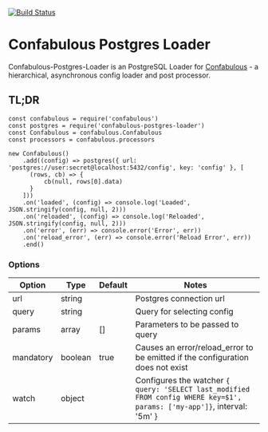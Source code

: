 [![Build Status](https://travis-ci.org/guidesmiths/confabulous-postgres-loader.png)](https://travis-ci.org/guidesmiths/confabulous-postgres-loader)
# Confabulous Postgres Loader
Confabulous-Postgres-Loader is an PostgreSQL Loader for [Confabulous](https://github.com/guidesmiths/confabulous) - a hierarchical, asynchronous config loader and post processor.

## TL;DR
```
const confabulous = require('confabulous')
const postgres = require('confabulous-postgres-loader')
const Confabulous = confabulous.Confabulous
const processors = confabulous.processors

new Confabulous()
    .add((config) => postgres({ url: 'postgres://user:secret@localhost:5432/config', key: 'config' }, [
      (rows, cb) => {
          cb(null, rows[0].data)
      }
    ]))
    .on('loaded', (config) => console.log('Loaded', JSON.stringify(config, null, 2)))
    .on('reloaded', (config) => console.log('Reloaded', JSON.stringify(config, null, 2)))
    .on('error', (err) => console.error('Error', err))
    .on('reload_error', (err) => console.error('Reload Error', err))
    .end()
```

### Options
|  Option  |  Type  |  Default  |  Notes  |
|----------|--------|-----------|---------|
| url      | string    |        | Postgres connection url |
| query    | string    |        | Query for selecting config |
| params   | array     | []     | Parameters to be passed to query |
| mandatory | boolean  | true   | Causes an error/reload_error to be emitted if the configuration does not exist |
| watch     | object   |        | Configures the watcher ```{ query: 'SELECT last_modified FROM config WHERE key=$1', params: ['my-app']}```, interval: '5m' } |



